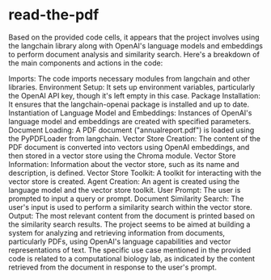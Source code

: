# read-the-pdf

Based on the provided code cells, it appears that the project involves using the langchain library along with OpenAI's language models and embeddings to perform document analysis and similarity search. Here's a breakdown of the main components and actions in the code:

Imports: The code imports necessary modules from langchain and other libraries.
Environment Setup: It sets up environment variables, particularly the OpenAI API key, though it's left empty in this case.
Package Installation: It ensures that the langchain-openai package is installed and up to date.
Instantiation of Language Model and Embeddings: Instances of OpenAI's language model and embeddings are created with specified parameters.
Document Loading: A PDF document ("annualreport.pdf") is loaded using the PyPDFLoader from langchain.
Vector Store Creation: The content of the PDF document is converted into vectors using OpenAI embeddings, and then stored in a vector store using the Chroma module.
Vector Store Information: Information about the vector store, such as its name and description, is defined.
Vector Store Toolkit: A toolkit for interacting with the vector store is created.
Agent Creation: An agent is created using the language model and the vector store toolkit.
User Prompt: The user is prompted to input a query or prompt.
Document Similarity Search: The user's input is used to perform a similarity search within the vector store.
Output: The most relevant content from the document is printed based on the similarity search results.
The project seems to be aimed at building a system for analyzing and retrieving information from documents, particularly PDFs, using OpenAI's language capabilities and vector representations of text. The specific use case mentioned in the provided code is related to a computational biology lab, as indicated by the content retrieved from the document in response to the user's prompt.
 
 

